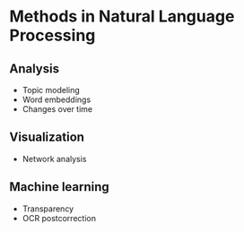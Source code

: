 # Methods in Natural Language Processing

## Analysis

* Topic modeling
* Word embeddings
* Changes over time

## Visualization

* Network analysis

## Machine learning

* Transparency
* OCR postcorrection
